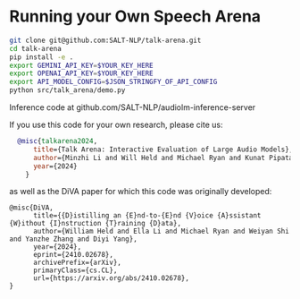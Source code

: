 # Running your Own Speech Arena

```sh
git clone git@github.com:SALT-NLP/talk-arena.git
cd talk-arena
pip install -e .
export GEMINI_API_KEY=$YOUR_KEY_HERE
export OPENAI_API_KEY=$YOUR_KEY_HERE
export API_MODEL_CONFIG=$JSON_STRINGFY_OF_API_CONFIG
python src/talk_arena/demo.py
```

Inference code at github.com/SALT-NLP/audiolm-inference-server


If you use this code for your own research, please cite us:
```bibtex
  @misc{talkarena2024,
      title={Talk Arena: Interactive Evaluation of Large Audio Models},
      author={Minzhi Li and Will Held and Michael Ryan and Kunat Pipatanakul and Potsawee Manakul and Hao Zhu and Diyi Yang},
      year={2024}
    }
```

as well as the DiVA paper for which this code was originally developed:
```
@misc{DiVA,
      title={{D}istilling an {E}nd-to-{E}nd {V}oice {A}ssistant {W}ithout {I}nstruction {T}raining {D}ata}, 
      author={William Held and Ella Li and Michael Ryan and Weiyan Shi and Yanzhe Zhang and Diyi Yang},
      year={2024},
      eprint={2410.02678},
      archivePrefix={arXiv},
      primaryClass={cs.CL},
      url={https://arxiv.org/abs/2410.02678}, 
}
```
